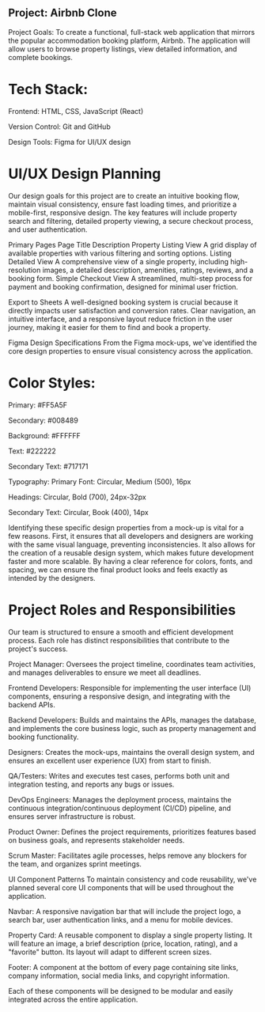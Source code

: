 ## Project: Airbnb Clone
Project Goals: To create a functional, full-stack web application that mirrors the popular accommodation booking platform, Airbnb. The application will allow users to browse property listings, view detailed information, and complete bookings.

# Tech Stack:

Frontend: HTML, CSS, JavaScript (React)

Version Control: Git and GitHub

Design Tools: Figma for UI/UX design

# UI/UX Design Planning
Our design goals for this project are to create an intuitive booking flow, maintain visual consistency, ensure fast loading times, and prioritize a mobile-first, responsive design. The key features will include property search and filtering, detailed property viewing, a secure checkout process, and user authentication.

Primary Pages
Page Title	Description
Property Listing View	A grid display of available properties with various filtering and sorting options.
Listing Detailed View	A comprehensive view of a single property, including high-resolution images, a detailed description, amenities, ratings, reviews, and a booking form.
Simple Checkout View	A streamlined, multi-step process for payment and booking confirmation, designed for minimal user friction.

Export to Sheets
A well-designed booking system is crucial because it directly impacts user satisfaction and conversion rates. Clear navigation, an intuitive interface, and a responsive layout reduce friction in the user journey, making it easier for them to find and book a property.

Figma Design Specifications
From the Figma mock-ups, we've identified the core design properties to ensure visual consistency across the application.

# Color Styles:
Primary: #FF5A5F

Secondary: #008489

Background: #FFFFFF

Text: #222222

Secondary Text: #717171

Typography:
Primary Font: Circular, Medium (500), 16px

Headings: Circular, Bold (700), 24px-32px

Secondary Text: Circular, Book (400), 14px

Identifying these specific design properties from a mock-up is vital for a few reasons. First, it ensures that all developers and designers are working with the same visual language, preventing inconsistencies. It also allows for the creation of a reusable design system, which makes future development faster and more scalable. By having a clear reference for colors, fonts, and spacing, we can ensure the final product looks and feels exactly as intended by the designers.

# Project Roles and Responsibilities
Our team is structured to ensure a smooth and efficient development process. Each role has distinct responsibilities that contribute to the project's success.

Project Manager: Oversees the project timeline, coordinates team activities, and manages deliverables to ensure we meet all deadlines.

Frontend Developers: Responsible for implementing the user interface (UI) components, ensuring a responsive design, and integrating with the backend APIs.

Backend Developers: Builds and maintains the APIs, manages the database, and implements the core business logic, such as property management and booking functionality.

Designers: Creates the mock-ups, maintains the overall design system, and ensures an excellent user experience (UX) from start to finish.

QA/Testers: Writes and executes test cases, performs both unit and integration testing, and reports any bugs or issues.

DevOps Engineers: Manages the deployment process, maintains the continuous integration/continuous deployment (CI/CD) pipeline, and ensures server infrastructure is robust.

Product Owner: Defines the project requirements, prioritizes features based on business goals, and represents stakeholder needs.

Scrum Master: Facilitates agile processes, helps remove any blockers for the team, and organizes sprint meetings.

UI Component Patterns
To maintain consistency and code reusability, we've planned several core UI components that will be used throughout the application.

Navbar: A responsive navigation bar that will include the project logo, a search bar, user authentication links, and a menu for mobile devices.

Property Card: A reusable component to display a single property listing. It will feature an image, a brief description (price, location, rating), and a "favorite" button. Its layout will adapt to different screen sizes.

Footer: A component at the bottom of every page containing site links, company information, social media links, and copyright information.

Each of these components will be designed to be modular and easily integrated across the entire application.
